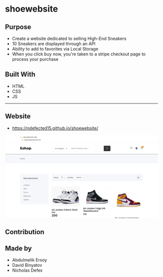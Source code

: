 # shoewebsite

## Purpose

- Create a website dedicated to selling High-End Sneakers
- 10 Sneakers are displayed through an API
- Ability to add to favorites via Local Storage
- When you click buy now, you're taken to a stripe checkout page to process your purchase

## Built With

- HTML
- CSS
- JS



---
## Website

- https://ndefected15.github.io/shoewebsite/

![alt text](https://github.com/Ndefected15/shoewebsite/blob/main/assets/images/screenshot.png?raw=true)

## Contribution

## Made by 
- Abdulmelik Ersoy
- David Binyatov
- Nicholas Defex

